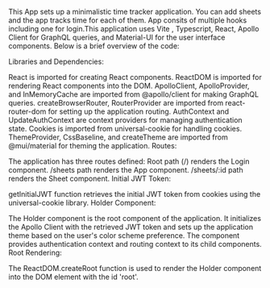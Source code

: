This App sets up a minimalistic time tracker application. You can add sheets and the app tracks time for each of them. App consits of multiple hooks including one for login.This application uses Vite , Typescript, React, Apollo Client for GraphQL queries, and Material-UI for the user interface components. Below is a brief overview of the code:

Libraries and Dependencies:

React is imported for creating React components.
ReactDOM is imported for rendering React components into the DOM.
ApolloClient, ApolloProvider, and InMemoryCache are imported from @apollo/client for making GraphQL queries.
createBrowserRouter, RouterProvider are imported from react-router-dom for setting up the application routing.
AuthContext and UpdateAuthContext are context providers for managing authentication state.
Cookies is imported from universal-cookie for handling cookies.
ThemeProvider, CssBaseline, and createTheme are imported from @mui/material for theming the application.
Routes:

The application has three routes defined:
Root path (/) renders the Login component.
/sheets path renders the App component.
/sheets/:id path renders the Sheet component.
Initial JWT Token:

getInitialJWT function retrieves the initial JWT token from cookies using the universal-cookie library.
Holder Component:

The Holder component is the root component of the application.
It initializes the Apollo Client with the retrieved JWT token and sets up the application theme based on the user's color scheme preference.
The component provides authentication context and routing context to its child components.
Root Rendering:

The ReactDOM.createRoot function is used to render the Holder component into the DOM element with the id 'root'.

